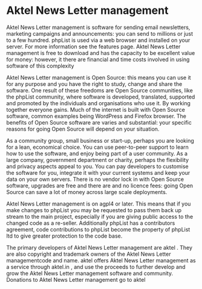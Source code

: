 # Aktel News Letter management

<p>
Aktel News Letter management is software for sending email newsletters, marketing campaigns and announcements: you can send to millions or just to a few hundred. phpList is used via a web browser and installed on your server. For more information see the features page. 
Aktel News Letter management is free to download and has the capacity to be excellent value for money: however, it there are financial and time costs involved in using software of this complexity  
</p>
<p>
Aktel News Letter management is Open Source: this means you can use it for any purpose and you have the right to study, change and share the software. One result of these freedoms are Open Source communities, like the phpList community, where software is developed, translated, supported and promoted by the individuals and organisations who use it. By working together everyone gains. Much of the internet is built with Open Source software, common examples being WordPress and Firefox browser. The benefits of Open Source software are varies and substantial: your specific reasons for going Open Source will depend on your situation. 
</p>
<p>
As a community group, small business or start-up, perhaps you are looking for a lean, economical choice. You can use peer-to-peer support to learn how to use the software, and enjoy being part of a user community. 
As a large company, government department or charity, perhaps the flexibility and privacy aspects appeal to you. You can pay developers to customise the software for you, integrate it with your current systems and keep your data on your own servers. There is no vendor lock in with Open Source software, upgrades are free and there are and no licence fees: going Open Source can save a lot of money across large scale deployments.  
</p>
<p>
Aktel News Letter management  is on agpl4 or later. This means that if you make changes to phpList you may be requested to pass them back up stream to the main project, especially if you are giving public access to the changed code as a re-seller. Additionally phpList has a contributors agreement, code contributions to phpList become the property of phpList ltd to give greater protection to the code base.
</p>
 

The primary developers of Aktel News Letter management  are aktel . They are also copyright and trademark owners of the Aktel News Letter managementcode and name. aktel  offers Aktel News Letter management  as a service through aktel.in , and use the proceeds to further develop and grow the Aktel News Letter management  software and community. Donations to Aktel News Letter management go to aktel
